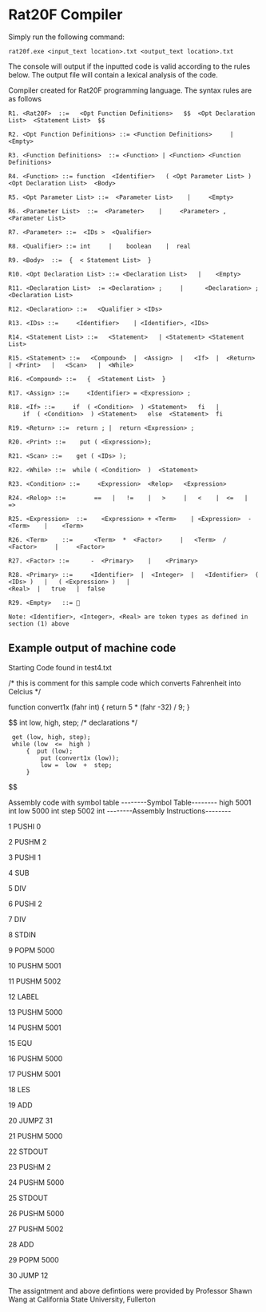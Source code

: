 # Rat20F Compiler
Simply run the following command:

	rat20f.exe <input_text location>.txt <output_text location>.txt 

The console will output if the inputted code is valid according to the rules below. The output file will contain a lexical analysis of the code.


Compiler created for Rat20F programming language. The syntax rules are as follows


`R1. <Rat20F>  ::=   <Opt Function Definitions>   $$  <Opt Declaration List>  <Statement List>  $$`

`R2. <Opt Function Definitions> ::= <Function Definitions>     |  <Empty>`

`R3. <Function Definitions>  ::= <Function> | <Function> <Function Definitions>  ` 

`R4. <Function> ::= function  <Identifier>   ( <Opt Parameter List> )  <Opt Declaration List>  <Body>`

`R5. <Opt Parameter List> ::=  <Parameter List>    |     <Empty>`

`R6. <Parameter List>  ::=  <Parameter>    |     <Parameter> , <Parameter List>`

`R7. <Parameter> ::=  <IDs >  <Qualifier> `

`R8. <Qualifier> ::= int     |    boolean    |  real `

`R9. <Body>  ::=  {  < Statement List>  }`

`R10. <Opt Declaration List> ::= <Declaration List>   |    <Empty>`

`R11. <Declaration List>  := <Declaration> ;     |      <Declaration> ; <Declaration List>`

`R12. <Declaration> ::=   <Qualifier > <IDs> `

`R13. <IDs> ::=     <Identifier>    | <Identifier>, <IDs>`

`R14. <Statement List> ::=   <Statement>   | <Statement> <Statement List>`

`R15. <Statement> ::=   <Compound>  |  <Assign>  |   <If>  |  <Return>   | <Print>   |   <Scan>   |  <While>` 

`R16. <Compound> ::=   {  <Statement List>  }` 

`R17. <Assign> ::=     <Identifier> = <Expression> ;`

`R18. <If> ::=     if  ( <Condition>  ) <Statement>   fi   |`  
`     if  ( <Condition>  ) <Statement>   else  <Statement>  fi `


`R19. <Return> ::=  return ; |  return <Expression> ;`

`R20. <Print> ::=    put ( <Expression>);`

`R21. <Scan> ::=    get ( <IDs> );`

`R22. <While> ::=  while ( <Condition>  )  <Statement>  `

`R23. <Condition> ::=     <Expression>  <Relop>   <Expression>`

`R24. <Relop> ::=        ==   |   !=    |   >     |   <    |  <=   |    =>`     

`R25. <Expression>  ::=    <Expression> + <Term>    | <Expression>  - <Term>    |    <Term>`

`R26. <Term>    ::=      <Term>  *  <Factor>     |   <Term>  /  <Factor>     |     <Factor>`

`R27. <Factor> ::=      -  <Primary>    |    <Primary>`

`R28. <Primary> ::=     <Identifier>  |  <Integer>  |   <Identifier>  ( <IDs> )   |   ( <Expression> )   |`  
`<Real>  |   true   |  false`     

`R29. <Empty>   ::= `

`Note: <Identifier>, <Integer>, <Real> are token types as defined in section (1) above`


## Example output of machine code

Starting Code found in test4.txt

/* this is comment for this sample code which
   converts  Fahrenheit into Celcius */

function convert1x (fahr int)
{
           return 5 * (fahr -32) / 9;
}

$$
     int    low,  high, step;      /* declarations */

     get (low, high, step);
     while (low  <=  high )  
         {  put (low);
             put (convert1x (low));
             low =  low  +  step;
         } 

 $$
 
 Assembly code with symbol table
--------Symbol Table--------
high   5001    int
low   5000    int
step   5002    int
--------Assembly Instructions--------

1  PUSHI      0

2  PUSHM      2

3  PUSHI      1

4    SUB

5    DIV

6  PUSHI      2


7    DIV

8  STDIN

9   POPM   5000

10  PUSHM   5001

11  PUSHM   5002

12  LABEL

13  PUSHM   5000

14  PUSHM   5001

15    EQU

16  PUSHM   5000

17  PUSHM   5001

18    LES

19    ADD

20  JUMPZ     31

21  PUSHM   5000

22 STDOUT

23  PUSHM      2

24  PUSHM   5000

25 STDOUT

26  PUSHM   5000

27  PUSHM   5002

28    ADD

29   POPM   5000

30   JUMP     12



The assigntment and above defintions were provided by Professor Shawn Wang at California State University, Fullerton
